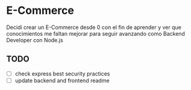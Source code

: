 # E-Commerce <!-- omit from toc -->

Decidí crear un E-Commerce desde 0 con el fin de aprender y ver que conocimientos me faltan mejorar para seguir avanzando como Backend Developer con Node.js

## TODO

- [ ] check express best security practices
- [ ] update backend and frontend readme
